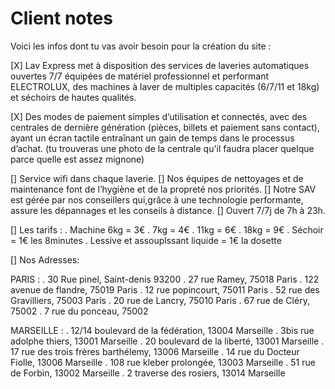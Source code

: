 # Client notes

Voici les infos dont tu vas avoir besoin pour la création du site :

[X] Lav Express met à disposition des services de laveries automatiques ouvertes 7/7 équipées de matériel professionnel et performant ELECTROLUX, des machines à laver de multiples capacités (6/7/11 et 18kg) et séchoirs de hautes qualités.

[X] Des modes de paiement simples d’utilisation et connectés, avec des centrales de dernière génération (pièces, billets et paiement sans contact), ayant un écran tactile entraînant un gain de temps dans le processus d’achat. (tu trouveras une photo de la centrale qu'il faudra placer quelque parce quelle est assez mignone)

[] Service wifi dans chaque laverie.
[] Nos équipes de nettoyages et de maintenance font de l’hygiène et de la propreté nos priorités.
[] Notre SAV est gérée par nos conseillers qui,grâce à une technologie performante, assure les dépannages et les conseils à distance.
[] Ouvert 7/7j de 7h à 23h.

[] Les tarifs :
. Machine 6kg = 3€
. 7kg = 4€
. 11kg = 6€
. 18kg = 9€
. Séchoir = 1€ les 8minutes
. Lessive et assouplssant liquide = 1€ la dosette

[] Nos Adresses:

PARIS :
. 30 Rue pinel, Saint-denis 93200
. 27 rue Ramey, 75018 Paris
. 122 avenue de flandre, 75019 Paris
. 12 rue popincourt, 75011 Paris
. 52 rue des Gravilliers, 75003 Paris
. 20 rue de Lancry, 75010 Paris
. 67 rue de Cléry, 75002
. 7 rue du ponceau, 75002

MARSEILLE :
. 12/14 boulevard de la fédération, 13004 Marseille
. 3bis rue adolphe thiers, 13001 Marseille
. 20 boulevard de la liberté, 13001 Marseille
. 17 rue des trois frères barthélemy, 13006 Marseille
. 14 rue du Docteur Fiolle, 13006 Marseille
. 108 rue kleber prolongée, 13003 Marseille
. 51 rue de Forbin, 13002 Marseille
. 2 traverse des rosiers, 13014 Marseille
